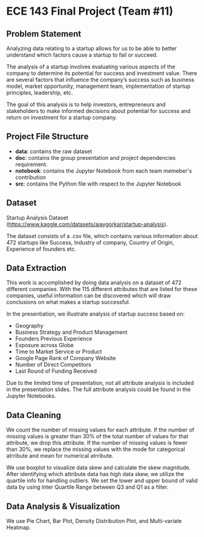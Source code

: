 # ECE 143 Final Project (Team #11)

## Problem Statement

Analyzing data relating to a startup allows for us to be able to better understand which factors
cause a startup to fail or succeed.         

The analysis of a startup involves evaluating various aspects of the company to determine its
potential for success and investment value. There are several factors that influence the
company’s success such as business model, market opportunity, management team,
implementation of startup principles, leadership, etc.      

The goal of this analysis is to help investors, entrepreneurs and stakeholders to make informed decisions about potential for success
and return on investment for a startup company.

## Project File Structure

* **data**: contains the raw dataset      
* **doc**: contains the group presentation and project dependencies requirement.      
* **notebook**: contains the Jupyter Notebook from each team memeber's contribution
* **src**: contains the Python file with respect to the Jupyter Notebook

## Dataset

Startup Analysis Dataset (https://www.kaggle.com/datasets/ajaygorkar/startup-analysis).     

The dataset consists of a .csv file, which contains various information about 472 startups like
Success, Industry of company, Country of Origin, Experience of founders etc.

## Data Extraction

This work is accomplished by doing data analysis on a dataset of 472 different companies.
With the 115 different attributes that are listed for these companies, useful information can be
discovered which will draw conclusions on what makes a startup successful.  

In the presentiation, we illustrate analysis of startup success based on:
* Geography
* Business Strategy and Product Management
* Founders Previous Experience
* Exposure across Globe
* Time to Market Service or Product
* Google Page Rank of Company Website
* Number of Direct Competitors 
* Last Round of Funding Received

Due to the limited time of presentation, not all attribute analysis is included in the presentation slides. The full attribute analysis could be found in the Jupyter Notebooks.

## Data Cleaning

We count the number of missing values for each attribute. If the number of missing values is greater than 30% of the total number of values for that attribute, we drop this attribute. If the number of missing values is fewer than 30%, we replace the missing values with the mode for categorical atrribute and mean for numerical atrribute.

We use boxplot to visualize data skew and calculate the skew magnitude. After identifying which attribute data has high data skew, we utilize the quartile info for handling outliers. We set the lower and upper bound of valid data by using Inter Quartile Range between Q3 and Q1 as a filter.

## Data Analysis & Visualization

We use Pie Chart, Bar Plot, Density Distribution Plot, and Multi-variate Heatmap. 










